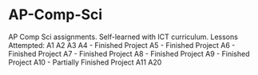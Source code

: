 # AP-Comp-Sci
AP Comp Sci assignments. Self-learned with ICT curriculum.
Lessons Attempted:
A1
A2
A3
A4 - Finished Project
A5 - Finished Project
A6 - Finished Project
A7 - Finished Project
A8 - Finished Project
A9 - Finished Project
A10 - Partially Finished Project
A11
A20
